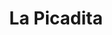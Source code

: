 ---
title: "La Picadita"
url: /ciudad-autonoma-de-buenos-aires/la-picadita-avenida-general-mosconi/
shop: Allgemein
---